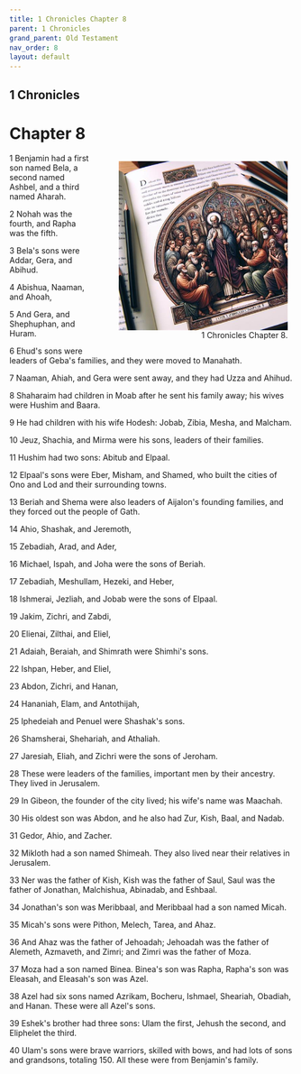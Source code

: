 ```yaml
---
title: 1 Chronicles Chapter 8
parent: 1 Chronicles
grand_parent: Old Testament
nav_order: 8
layout: default
---
```


## 1 Chronicles

# Chapter 8

<figure style="float: right; margin-right: 10px;">
    <img src="/assets/Image/1 Chronicles/500/8.jpg" alt="1 Chronicles Chapter 8" style="width: 300px; height: 300px; float: right;padding-left: 10px;"/>
    <figcaption style="clear: both;text-align: right;">1 Chronicles Chapter 8.</figcaption>
</figure>
1 Benjamin had a first son named Bela, a second named Ashbel, and a third named Aharah.

2 Nohah was the fourth, and Rapha was the fifth.

3 Bela's sons were Addar, Gera, and Abihud.

4 Abishua, Naaman, and Ahoah,

5 And Gera, and Shephuphan, and Huram.

6 Ehud's sons were leaders of Geba's families, and they were moved to Manahath.

7 Naaman, Ahiah, and Gera were sent away, and they had Uzza and Ahihud.

8 Shaharaim had children in Moab after he sent his family away; his wives were Hushim and Baara.

9 He had children with his wife Hodesh: Jobab, Zibia, Mesha, and Malcham.

10 Jeuz, Shachia, and Mirma were his sons, leaders of their families.

11 Hushim had two sons: Abitub and Elpaal.

12 Elpaal's sons were Eber, Misham, and Shamed, who built the cities of Ono and Lod and their surrounding towns.

13 Beriah and Shema were also leaders of Aijalon's founding families, and they forced out the people of Gath.

14 Ahio, Shashak, and Jeremoth,

15 Zebadiah, Arad, and Ader,

16 Michael, Ispah, and Joha were the sons of Beriah.

17 Zebadiah, Meshullam, Hezeki, and Heber,

18 Ishmerai, Jezliah, and Jobab were the sons of Elpaal.

19 Jakim, Zichri, and Zabdi,

20 Elienai, Zilthai, and Eliel,

21 Adaiah, Beraiah, and Shimrath were Shimhi's sons.

22 Ishpan, Heber, and Eliel,

23 Abdon, Zichri, and Hanan,

24 Hananiah, Elam, and Antothijah,

25 Iphedeiah and Penuel were Shashak's sons.

26 Shamsherai, Shehariah, and Athaliah.

27 Jaresiah, Eliah, and Zichri were the sons of Jeroham.

28 These were leaders of the families, important men by their ancestry. They lived in Jerusalem.

29 In Gibeon, the founder of the city lived; his wife's name was Maachah.

30 His oldest son was Abdon, and he also had Zur, Kish, Baal, and Nadab.

31 Gedor, Ahio, and Zacher.

32 Mikloth had a son named Shimeah. They also lived near their relatives in Jerusalem.

33 Ner was the father of Kish, Kish was the father of Saul, Saul was the father of Jonathan, Malchishua, Abinadab, and Eshbaal.

34 Jonathan's son was Meribbaal, and Meribbaal had a son named Micah.

35 Micah's sons were Pithon, Melech, Tarea, and Ahaz.

36 And Ahaz was the father of Jehoadah; Jehoadah was the father of Alemeth, Azmaveth, and Zimri; and Zimri was the father of Moza.

37 Moza had a son named Binea. Binea's son was Rapha, Rapha's son was Eleasah, and Eleasah's son was Azel.

38 Azel had six sons named Azrikam, Bocheru, Ishmael, Sheariah, Obadiah, and Hanan. These were all Azel's sons.

39 Eshek's brother had three sons: Ulam the first, Jehush the second, and Eliphelet the third.

40 Ulam's sons were brave warriors, skilled with bows, and had lots of sons and grandsons, totaling 150. All these were from Benjamin's family.


